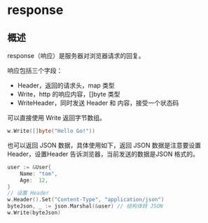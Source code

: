 # response

## 概述

response（响应）是服务器对浏览器请求的回复。

响应包括三个字段：

- Header，返回的请求头，map 类型
- Write，http 的响应内容，[]byte 类型
- WriteHeader，同时发送 Header 和 内容，接受一个状态码

可以直接使用 Write 返回字节数组。

```go
w.Write([]byte("Hello Go!"))
```

也可以返回 JSON 数据，具体使用如下，返回 JSON 数据是注意要设置Header，设置Header 告诉浏览器，当前发送的数据是JSON 格式的。

```go
user := &User{
    Name: "tom",
    Age:  12,
}
// 设置 Header
w.Header().Set("Content-Type", "application/json")
byteJson, _ := json.Marshal(&user) // 结构体转 JSON
w.Write(byteJson)
```
